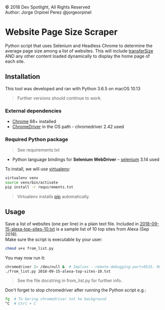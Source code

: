 © 2018 Dev Spotlight, All Rights Reserved  
Author: Jorge Orpinel Perez @jorgeorpinel

# Website Page Size Scraper

Python script that uses Selenium and Headless Chrome to determine the average page size among a list of websites.
This will include [transferSize](https://www.w3.org/TR/resource-timing-2/#dom-performanceresourcetiming-transfersize) AND any other content loaded dynamically to display the home page of each site.

## Installation

This tool was developed and ran with Python 3.6.5 on macOS 10.13

> Further versions should continue to work.

### External dependencies

- [Chrome](https://www.google.com/chrome/) 68+ installed
- [ChromeDriver](https://sites.google.com/a/chromium.org/chromedriver) in the OS path - chromedriver 2.42 used

### Required Python package
> See requirements.txt

- Python language bindings for **Selenium WebDriver** – [selenium](https://seleniumhq.github.io/selenium/docs/api/py/api.html) 3.14 used

To install, we will use [virtualenv](https://virtualenv.pypa.io/en/stable/):
```sh
virtualenv venv
source venv/bin/activate
pip install -r requirements.txt
```
> Virtualenv installs [pip](https://pip.pypa.io/) automatically.

## Usage

Save a list of websites (one per line) in a plain text file. Included in [2018-09-15-alexa-top-sites-10.txt](2018-09-15-alexa-top-sites-10.txt) is a sample list of 10 top sites from Alexa (Sep 2018).  
Make sure the script is executable by your user:
```sh
chmod u+x from_list.py
```
You may now run it:
```sh
chromedriver 2> /dev/null &  # Implies --remote-debugging-port=9515. Runs in background.
./from_list.py 2018-09-15-alexa-top-sites-10.txt
```
> See the file docstring in from_list.py for further info.

Don't forget to stop chromedriver after running the Python script e.g.:
```sh
fg  # To bering chromedriver tot he background
^C  # Ctrl + C
```
